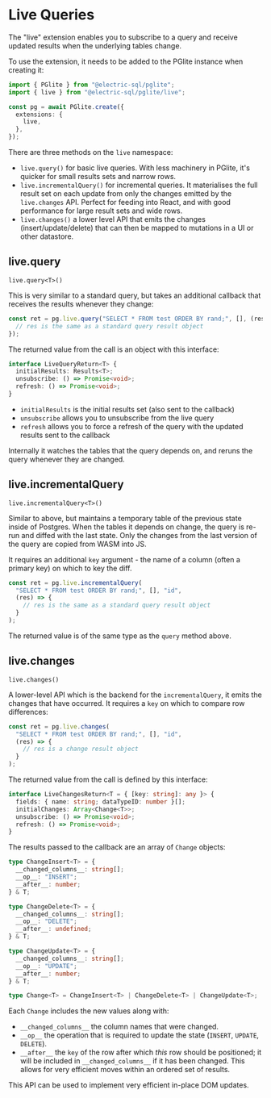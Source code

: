 # Live Queries

The "live" extension enables you to subscribe to a query and receive updated results when the underlying tables change.

To use the extension, it needs to be added to the PGlite instance when creating it:

```ts
import { PGlite } from "@electric-sql/pglite";
import { live } from "@electric-sql/pglite/live";

const pg = await PGlite.create({
  extensions: {
    live,
  },
});
```

There are three methods on the `live` namespace:
- `live.query()` for basic live queries. With less machinery in PGlite, it's quicker for small results sets and narrow rows.
- `live.incrementalQuery()` for incremental queries. It materialises the full result set on each update from only the changes emitted by the `live.changes` API. Perfect for feeding into React, and with good performance for large result sets and wide rows.
- `live.changes()` a lower level API that emits the changes (insert/update/delete) that can then be mapped to mutations in a UI or other datastore.

## live.query

`live.query<T>()`

This is very similar to a standard query, but takes an additional callback that receives the results whenever they change:

```js
const ret = pg.live.query("SELECT * FROM test ORDER BY rand;", [], (res) => {
  // res is the same as a standard query result object
});
```

The returned value from the call is an object with this interface:

```ts
interface LiveQueryReturn<T> { 
  initialResults: Results<T>; 
  unsubscribe: () => Promise<void>; 
  refresh: () => Promise<void>; 
}
```

- `initialResults` is the initial results set (also sent to the callback)
- `unsubscribe` allows you to unsubscribe from the live query
- `refresh` allows you to force a refresh of the query with the updated results sent to the callback

Internally it watches the tables that the query depends on, and reruns the query whenever they are changed.

## live.incrementalQuery

`live.incrementalQuery<T>()`

Similar to above, but maintains a temporary table of the previous state inside of Postgres. When the tables it depends on change, the query is re-run and diffed with the last state. Only the changes from the last version of the query are copied from WASM into JS.

It requires an additional `key` argument - the name of a column (often a primary key) on which to key the diff.

```ts
const ret = pg.live.incrementalQuery(
  "SELECT * FROM test ORDER BY rand;", [], "id",
  (res) => {
    // res is the same as a standard query result object
  }
);
```

The returned value is of the same type as the `query` method above.

## live.changes

`live.changes()`

A lower-level API which is the backend for the `incrementalQuery`, it emits the changes that have occurred. It requires a `key` on which to compare row differences:

```ts
const ret = pg.live.changes(
  "SELECT * FROM test ORDER BY rand;", [], "id",
  (res) => {
    // res is a change result object
  }
);
```

The returned value from the call is defined by this interface:

```ts
interface LiveChangesReturn<T = { [key: string]: any }> { 
  fields: { name: string; dataTypeID: number }[]; 
  initialChanges: Array<Change<T>>; 
  unsubscribe: () => Promise<void>; 
  refresh: () => Promise<void>; 
} 
```

The results passed to the callback are an array of `Change` objects:

```ts
type ChangeInsert<T> = {
  __changed_columns__: string[];
  __op__: "INSERT";
  __after__: number;
} & T;

type ChangeDelete<T> = {
  __changed_columns__: string[];
  __op__: "DELETE";
  __after__: undefined;
} & T;

type ChangeUpdate<T> = {
  __changed_columns__: string[];
  __op__: "UPDATE";
  __after__: number;
} & T;

type Change<T> = ChangeInsert<T> | ChangeDelete<T> | ChangeUpdate<T>;
```

Each `Change` includes the new values along with:

- `__changed_columns__` the column names that were changed.
- `__op__` the operation that is required to update the state (`INSERT`, `UPDATE`, `DELETE`).
- `__after__` the `key` of the row after which _this_ row should be positioned; it will be included in `__changed_columns__` if it has been changed. This allows for very efficient moves within an ordered set of results.

This API can be used to implement very efficient in-place DOM updates.
